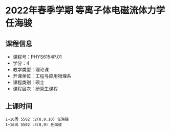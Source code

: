 # 2022年春季学期 等离子体电磁流体力学 任海骏






## 课程信息

- 课程号：PHYS6154P.01
- 学分：4
- 教学类型：理论课
- 开课单位：工程与应用物理系
- 课程类别：硕士
- 课程层次：研究生课程

## 上课时间

```
1~16周 5502 :2(8,9,10) 任海骏
1~16周 5502 :4(8,9) 任海骏
```

